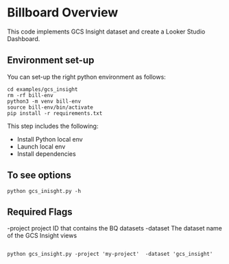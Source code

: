 # Billboard Overview
This code implements GCS Insight dataset and create a Looker Studio Dashboard.



## Environment set-up

You can set-up the right python environment as follows:
```
cd examples/gcs_insight
rm -rf bill-env
python3 -m venv bill-env
source bill-env/bin/activate
pip install -r requirements.txt
```
This step includes the following:
- Install Python local env
- Launch local env
- Install dependencies

## To see options
```
python gcs_inisght.py -h
```
## Required Flags
 -project project ID that contains the BQ datasets
 -dataset The dataset name of the GCS Insight views
```

python gcs_insight.py -project 'my-project'  -dataset 'gcs_insight' 

```



```